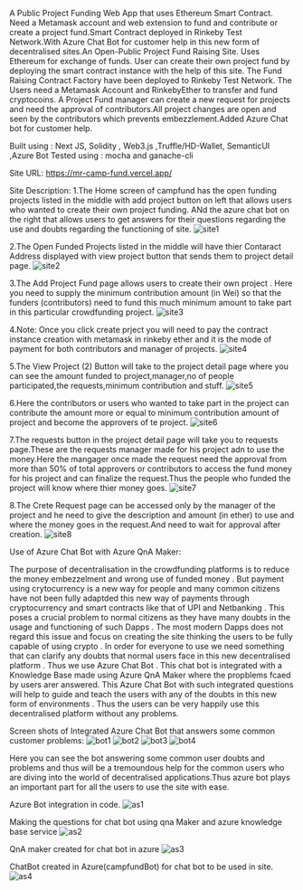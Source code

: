 A Public Project Funding Web App that uses Ethereum Smart Contract. Need a Metamask account and web extension to fund and contribute or create a project fund.Smart Contract deployed in Rinkeby Test Network.With Azure Chat Bot for customer help in this new form of decentralised sites.An Open-Public Project Fund Raising Site. Uses Ethereum for exchange of funds. User can create their own project fund by deploying the smart contract instance with the help of this site. The Fund Raising Contract Factory have been deployed to Rinkeby Test Network. The Users need a Metamask Account and RinkebyEther to transfer and fund cryptocoins. A Project Fund manager can create a new request for projects and need the approval of contributors.All project changes are open and seen by the contributors which prevents embezzlement.Added Azure Chat bot for customer help.

Built using : Next JS, Solidity , Web3.js ,Truffle/HD-Wallet, SemanticUI ,Azure Bot
Tested using : mocha and ganache-cli

Site URL: https://mr-camp-fund.vercel.app/

Site Description:
1.The Home screen of campfund has the open funding projects listed in the middle with add project button on left that allows users who wanted to create their own project funding. ANd the azure chat bot on the right that allows users to get answers for their questions regarding the use and doubts regarding the functioning of site.
![site1](https://user-images.githubusercontent.com/58110802/156868400-6b7db647-9fc4-4b9a-9f46-b65a48acbf9f.jpg)

2.The Open Funded Projects listed in the middle will have thier Contaract Address displayed with view project button that sends them to project detail page.
![site2](https://user-images.githubusercontent.com/58110802/156868453-dbce76d6-b2f4-42fb-a64e-efdc89eb45a9.jpg)

3.The Add Project Fund page allows users to create their own project . Here you need to supply the minimum contribution amount (in Wei) so that the funders (contributors) need to fund this much minimum amount to take part in this particular crowdfunding project.
![site3](https://user-images.githubusercontent.com/58110802/156868488-424fa50f-2124-4020-8969-30578186c293.jpg)


4.Note: Once you click create prject you will need to pay the contract instance creation with metamask in rinkeby ether and it is the mode of payment for both contributors and manager of projects. 
![site4](https://user-images.githubusercontent.com/58110802/156868564-ee561fff-ce75-4a68-9d6d-0256a8dd0b07.jpg)

5.The View Project (2) Button will take to the project detail page where you can see the amount funded to project,manager,no of people participated,the requests,minimum contribution and stuff.
![site5](https://user-images.githubusercontent.com/58110802/156868630-902a1248-1267-49b2-95b2-3b045851a949.jpg)

6.Here the contributors or users who wanted to take part in the project can contribute the amount more or equal to minimum contribution amount of project and become the approvers of te project.
![site6](https://user-images.githubusercontent.com/58110802/156868688-a3f05cdc-0e93-47bf-9b87-ec88df024c03.jpg)

7.The requests button in the project detail page will take you to requests page.These are the requests manager made for his project adn to use the money.Here the mangager once made the request need the approval from more than 50% of total approvers or contributors to access the fund money for his project and can finalize the request.Thus the people who funded the project will know where thier money goes.
![site7](https://user-images.githubusercontent.com/58110802/156868738-fc34e40e-6b69-4e66-8099-e84e3e9795ef.jpg)

8.The Crete Request page can be accessed only by the manager of the project and he need to give the description and amount (in ether) to use and where the money goes in the request.And need to wait for approval after creation.
![site8](https://user-images.githubusercontent.com/58110802/156868799-e91b60d7-6a1a-4f6a-a47b-05be37c27b53.jpg)


Use of Azure Chat Bot with Azure QnA Maker:

  The purpose of decentralisation in the crowdfunding platforms is to reduce the money embezzelment and wrong use of funded money . But payment using crytocurrency is  a new way for people and many common citizens have not been fully adaptded this new way of payments through cryptocurrency and smart contracts like that of UPI and Netbanking . This poses a crucial problem to normal citizens as they have many doubts in the usage and functioning of such Dapps . The most modern Dapps does not regard this issue and focus on creating the site thinking the users to be fully capable of using crypto . In order for everyone to use we need something that can clarify any doubts that normal users face in this new decentralised platform . Thus we use Azure Chat Bot . This chat bot is integrated with a Knowledge Base made using Azure QnA Maker where the propblems fcaed by users arer answered. This Azure Chat Bot with such integrated questions will help to guide and teach the users with any of the doubts in this new form of environments . Thus the users can be very happily use this decentralised platform without any problems.
  
  Screen shots of Integrated Azure Chat Bot that answers some common customer problems:
![bot1](https://user-images.githubusercontent.com/58110802/156867749-8b97f31f-718c-4bd7-96c2-c85cb3076e89.jpg)
![bot2](https://user-images.githubusercontent.com/58110802/156867759-6987014d-e61a-431e-8ebd-3a5ef0887ed9.jpg)
![bot3](https://user-images.githubusercontent.com/58110802/156867765-db6eaec9-26ee-4ee6-adc5-a6df598601b7.jpg)
![bot4](https://user-images.githubusercontent.com/58110802/156867769-0947b744-cf12-4618-8f79-53f398646420.jpg)


Here you can see the bot answering some common user doubts and problems and thus will be a tremoundous help for the common users who are diving into the world of decentralised applications.Thus azure bot plays an important part for all the users to use the site with ease.


Azure Bot integration in code.
![as1](https://user-images.githubusercontent.com/58110802/156870542-5bdc5758-548d-4403-a5bb-9850160bad7c.jpg)


Making the questions for chat bot using qna Maker and azure knowledge base service
![as2](https://user-images.githubusercontent.com/58110802/156870547-f22fe7f3-c9bf-4bc0-8ebd-ce46cb19ecfc.jpg)

QnA maker created for chat bot in azure
![as3](https://user-images.githubusercontent.com/58110802/156870619-d7cdbf81-5019-4b5e-9e3d-8961caf45b22.jpg)


ChatBot created in Azure(campfundBot) for chat bot to be used in site.
![as4](https://user-images.githubusercontent.com/58110802/156870639-b96a3534-97e1-4d78-a8e5-b732dfec031b.jpg)







